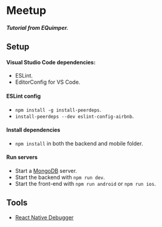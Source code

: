 # Meetup
##### Tutorial from EQuimper.

## Setup

#### Visual Studio Code dependencies:
- ESLint.
- EditorConfig for VS Code.

#### ESLint config
- ```npm install -g install-peerdeps```.
- ```install-peerdeps --dev eslint-config-airbnb```.

#### Install dependencies
- ```npm install``` in both the backend and mobile folder.

#### Run servers
- Start a [MongoDB](https://docs.mongodb.com/manual/installation/) server.
- Start the backend with ```npm run dev```.
- Start the front-end with ```npm run android``` or ```npm run ios```.

## Tools
- [React Native Debugger](https://github.com/jhen0409/react-native-debugger)
